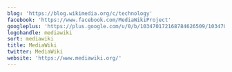 ```yaml
---
blog: 'https://blog.wikimedia.org/c/technology'
facebook: 'https://www.facebook.com/MediaWikiProject'
googleplus: 'https://plus.google.com/u/0/b/103470172168784626509/103470172168784626509/posts'
logohandle: mediawiki
sort: mediawiki
title: MediaWiki
twitter: MediaWiki
website: 'https://www.mediawiki.org/'
---
```

